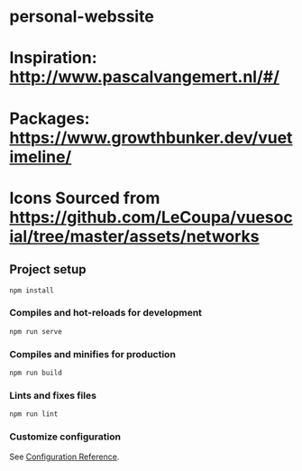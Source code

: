 # personal-webssite
# Inspiration: http://www.pascalvangemert.nl/#/
# Packages: https://www.growthbunker.dev/vuetimeline/
# Icons Sourced from https://github.com/LeCoupa/vuesocial/tree/master/assets/networks
## Project setup
```
npm install
```

### Compiles and hot-reloads for development
```
npm run serve
```

### Compiles and minifies for production
```
npm run build
```

### Lints and fixes files
```
npm run lint
```

### Customize configuration
See [Configuration Reference](https://cli.vuejs.org/config/).
